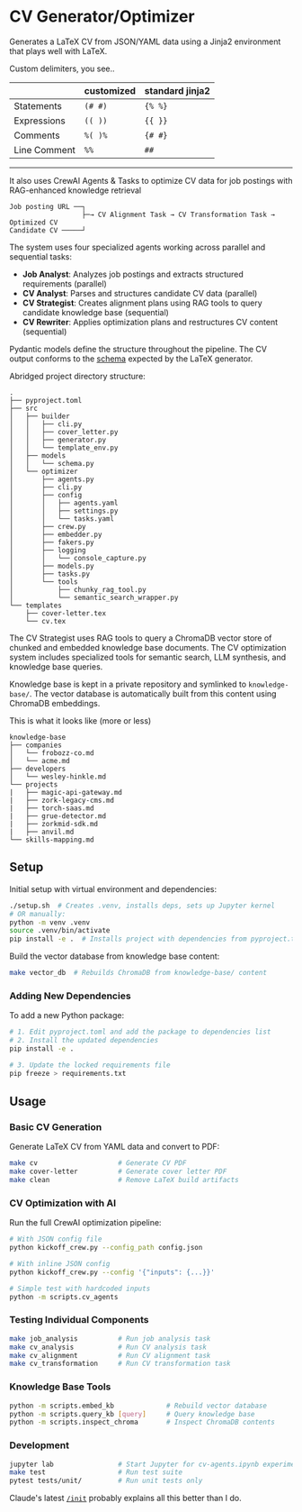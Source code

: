 # CV Generator/Optimizer

Generates a LaTeX CV from JSON/YAML data using a Jinja2 environment that plays well with LaTeX.

Custom delimiters, you see..

|              | customized | standard jinja2 |
| ------------ | ---------- | --------------- |
| Statements   | `(# #)`    | `{% %}`         |
| Expressions  | `(( ))`    | `{{ }}`         |
| Comments     | `%( )%`    | `{# #}`         |
| Line Comment | `%%`       | `##`            |

---

It also uses CrewAI Agents & Tasks to optimize CV data for job postings with RAG-enhanced knowledge retrieval

```
Job posting URL ──┐
                  ├─→ CV Alignment Task → CV Transformation Task → Optimized CV
Candidate CV ─────┘
```

The system uses four specialized agents working across parallel and sequential tasks:

- **Job Analyst**: Analyzes job postings and extracts structured requirements (parallel)
- **CV Analyst**: Parses and structures candidate CV data (parallel)
- **CV Strategist**: Creates alignment plans using RAG tools to query candidate knowledge base (sequential)
- **CV Rewriter**: Applies optimization plans and restructures CV content (sequential)

Pydantic models define the structure throughout the pipeline. The CV output conforms to the [schema](https://github.com/evokateur/cv-agents/blob/main/data/cv-schema.json) expected by the LaTeX generator.

Abridged project directory structure:

```
.
├── pyproject.toml
├── src
│   ├── builder
│   │   ├── cli.py
│   │   ├── cover_letter.py
│   │   ├── generator.py
│   │   └── template_env.py
│   ├── models
│   │   └── schema.py
│   └── optimizer
│       ├── agents.py
│       ├── cli.py
│       ├── config
│       │   ├── agents.yaml
│       │   ├── settings.py
│       │   └── tasks.yaml
│       ├── crew.py
│       ├── embedder.py
│       ├── fakers.py
│       ├── logging
│       │   └── console_capture.py
│       ├── models.py
│       ├── tasks.py
│       └── tools
│           ├── chunky_rag_tool.py
│           └── semantic_search_wrapper.py
└── templates
    ├── cover-letter.tex
    └── cv.tex
```

The CV Strategist uses RAG tools to query a ChromaDB vector store of chunked and embedded knowledge base documents. The CV optimization system includes specialized tools for semantic search, LLM synthesis, and knowledge base queries.

Knowledge base is kept in a private repository and symlinked to `knowledge-base/`. The vector database is automatically built from this content using ChromaDB embeddings.

This is what it looks like (more or less)

```
knowledge-base
├── companies
│   └── frobozz-co.md
│   └── acme.md
├── developers
│   └── wesley-hinkle.md
└── projects
|   ├── magic-api-gateway.md
|   ├── zork-legacy-cms.md
|   ├── torch-saas.md
|   ├── grue-detector.md
|   ├── zorkmid-sdk.md
|   ├── anvil.md
└── skills-mapping.md
```

## Setup

Initial setup with virtual environment and dependencies:

```bash
./setup.sh  # Creates .venv, installs deps, sets up Jupyter kernel
# OR manually:
python -m venv .venv
source .venv/bin/activate
pip install -e .  # Installs project with dependencies from pyproject.toml
```

Build the vector database from knowledge base content:

```bash
make vector_db  # Rebuilds ChromaDB from knowledge-base/ content
```

### Adding New Dependencies

To add a new Python package:

```bash
# 1. Edit pyproject.toml and add the package to dependencies list
# 2. Install the updated dependencies
pip install -e .

# 3. Update the locked requirements file
pip freeze > requirements.txt
```

## Usage

### Basic CV Generation

Generate LaTeX CV from YAML data and convert to PDF:

```bash
make cv                    # Generate CV PDF
make cover-letter          # Generate cover letter PDF
make clean                 # Remove LaTeX build artifacts
```

### CV Optimization with AI

Run the full CrewAI optimization pipeline:

```bash
# With JSON config file
python kickoff_crew.py --config_path config.json

# With inline JSON config
python kickoff_crew.py --config '{"inputs": {...}}'

# Simple test with hardcoded inputs
python -m scripts.cv_agents
```

### Testing Individual Components

```bash
make job_analysis          # Run job analysis task 
make cv_analysis           # Run CV analysis task
make cv_alignment          # Run CV alignment task
make cv_transformation     # Run CV transformation task
```

### Knowledge Base Tools

```bash
python -m scripts.embed_kb             # Rebuild vector database
python -m scripts.query_kb [query]     # Query knowledge base
python -m scripts.inspect_chroma       # Inspect ChromaDB contents
```

### Development

```bash
jupyter lab                # Start Jupyter for cv-agents.ipynb experimentation
make test                  # Run test suite
pytest tests/unit/         # Run unit tests only
```

Claude's latest [`/init`](/CLAUDE.md) probably explains all this better than I do.
